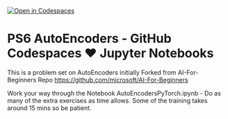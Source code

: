 [![Open in Codespaces](https://classroom.github.com/assets/launch-codespace-7f7980b617ed060a017424585567c406b6ee15c891e84e1186181d67ecf80aa0.svg)](https://classroom.github.com/open-in-codespaces?assignment_repo_id=10966672)
# PS6 AutoEncoders - GitHub Codespaces ♥️ Jupyter Notebooks

This is a problem set on AutoEncoders initially Forked from AI-For-Beginners Repo https://github.com/microsoft/AI-For-Beginners 

Work your way through the Notebook AutoEncodersPyTorch.ipynb - Do as many of the extra exercises as time allows.
Some of the training takes around 15 mins so be patient. 
